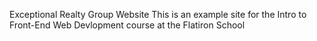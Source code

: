 Exceptional Realty Group Website
  This is an example site for the Intro to Front-End Web Devlopment course at the Flatiron School